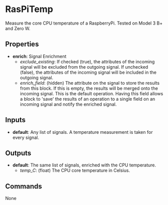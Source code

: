 RasPiTemp
=========
Measure the core CPU temperature of a RaspberryPi. Tested on Model 3 B+ and Zero W.

Properties
----------
- **enrich**: Signal Enrichment
  - *exclude_existing*: If checked (true), the attributes of the incoming signal will be excluded from the outgoing signal. If unchecked (false), the attributes of the incoming signal will be included in the outgoing signal.
  - *enrich_field*: (hidden) The attribute on the signal to store the results from this block. If this is empty, the results will be merged onto the incoming signal. This is the default operation. Having this field allows a block to 'save' the results of an operation to a single field on an incoming signal and notify the enriched signal.

Inputs
------
- **default**: Any list of signals. A temperature measurement is taken for every signal.

Outputs
-------
- **default**: The same list of signals, enriched with the CPU temperature.
  - *temp_C*: (float) The CPU core temperature in Celsius.

Commands
--------
None

